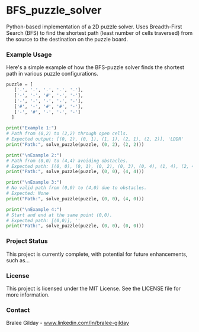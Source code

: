 # BFS_puzzle_solver
Python-based implementation of a 2D puzzle solver. Uses Breadth-First Search (BFS) to find the shortest path (least number of cells traversed) from the source to the destination on the puzzle board.

### Example Usage
Here's a simple example of how the BFS-puzzle solver finds the shortest path in various puzzle configurations.

```python
puzzle = [
   ['-', '-', '-', '-', '-'],
   ['-', '-', '#', '-', '-'],
   ['-', '-', '-', '-', '-'],
   ['#', '-', '#', '#', '-'],
   ['-', '#', '-', '-', '-']
  ]

print("Example 1:")
# Path from (0,2) to (2,2) through open cells.
# Expected output: [(0, 2), (0, 1), (1, 1), (2, 1), (2, 2)], 'LDDR'
print("Path:", solve_puzzle(puzzle, (0, 2), (2, 2)))

print("\nExample 2:")
# Path from (0,0) to (4,4) avoiding obstacles.
# Expected path: [(0, 0), (0, 1), (0, 2), (0, 3), (0, 4), (1, 4), (2, 4), (3, 4), (4, 4)], 'DDRRRRDD'
print("Path:", solve_puzzle(puzzle, (0, 0), (4, 4)))

print("\nExample 3:")
# No valid path from (0,0) to (4,0) due to obstacles.
# Expected: None
print("Path:", solve_puzzle(puzzle, (0, 0), (4, 0)))

print("\nExample 4:")
# Start and end at the same point (0,0).
# Expected path: [(0,0)], ''
print("Path:", solve_puzzle(puzzle, (0, 0), (0, 0)))
```

### Project Status
This project is currently complete, with potential for future enhancements, such as...

### License
This project is licensed under the MIT License. See the LICENSE file for more information.

### Contact
Bralee Gilday - www.linkedin.com/in/bralee-gilday
